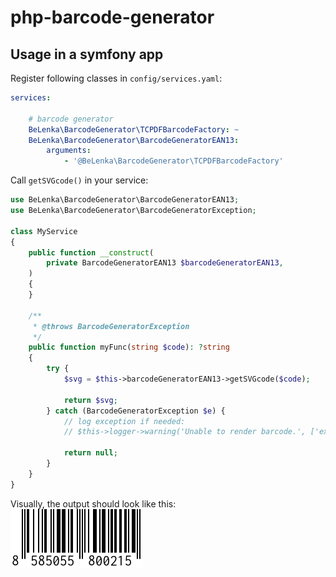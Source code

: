 # php-barcode-generator

## Usage in a symfony app

Register following classes in `config/services.yaml`:
```yaml
services:

    # barcode generator
    BeLenka\BarcodeGenerator\TCPDFBarcodeFactory: ~
    BeLenka\BarcodeGenerator\BarcodeGeneratorEAN13:
        arguments:
            - '@BeLenka\BarcodeGenerator\TCPDFBarcodeFactory'

```

Call `getSVGcode()` in your service:
```php
use BeLenka\BarcodeGenerator\BarcodeGeneratorEAN13;
use BeLenka\BarcodeGenerator\BarcodeGeneratorException;

class MyService
{
    public function __construct(
        private BarcodeGeneratorEAN13 $barcodeGeneratorEAN13,
    )
    {
    }

    /**
     * @throws BarcodeGeneratorException
     */
    public function myFunc(string $code): ?string
    {
        try {
            $svg = $this->barcodeGeneratorEAN13->getSVGcode($code);

            return $svg;
        } catch (BarcodeGeneratorException $e) {
            // log exception if needed:
            // $this->logger->warning('Unable to render barcode.', ['exception' => $e]);

            return null;
        }
    }
}
```

Visually, the output should look like this:  
![ean13 barcode](screenshots/barcode-generator-ean13.png)
